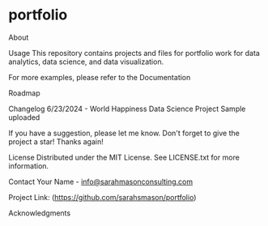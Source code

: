 # portfolio
About


Usage
This repository contains projects and files for portfolio work for data analytics, data science, and data visualization.

For more examples, please refer to the Documentation

Roadmap 


Changelog
6/23/2024 - World Happiness Data Science Project Sample uploaded

If you have a suggestion, please let me know. Don't forget to give the project a star! Thanks again!

License
Distributed under the MIT License. See LICENSE.txt for more information.



Contact
Your Name - info@sarahmasonconsulting.com

Project Link: (https://github.com/sarahsmason/portfolio)


Acknowledgments


